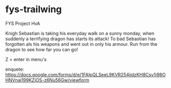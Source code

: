 # fys-trailwing
FYS Project HvA

Knigh Sebastian is taking his everyday walk on a sunny monday, when suddenly a terrifying dragon has starts its attack! To bad Sebastian has forgotten als his weapons and went out in only his armour. Run from the dragon to see how far you can go!

Z = enter in menu's


enquete:
https://docs.google.com/forms/d/e/1FAIpQLSeeL9KVR254jjdzKH8Csv1i98OHNVnaj199KZiOS-z6Nu56Gw/viewform